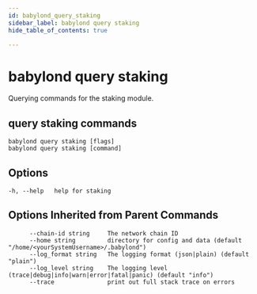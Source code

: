 ```yaml
---
id: babylond_query_staking
sidebar_label: babylond query staking
hide_table_of_contents: true

---
```


# babylond query staking
Querying commands for the staking module.
## query staking commands
```
babylond query staking [flags]
babylond query staking [command]
```
## Options
```
-h, --help   help for staking
```
## Options Inherited from Parent Commands
```
      --chain-id string     The network chain ID
      --home string         directory for config and data (default "/home/<yourSystemUsername>/.babylond")
      --log_format string   The logging format (json|plain) (default "plain")
      --log_level string    The logging level (trace|debug|info|warn|error|fatal|panic) (default "info")
      --trace               print out full stack trace on errors
```